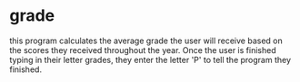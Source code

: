 # grade
this program calculates the average grade the user will receive based on the scores they received throughout the year. Once the user is finished typing in their letter grades, they enter the letter 'P' to tell the program they finished.

